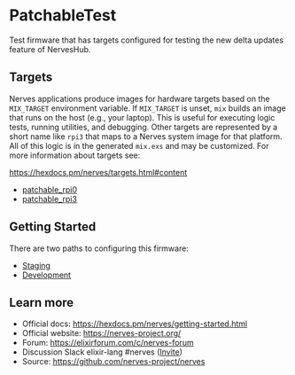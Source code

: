 # PatchableTest

Test firmware that has targets configured for testing the new delta updates feature of NervesHub.

## Targets

Nerves applications produce images for hardware targets based on the
`MIX_TARGET` environment variable. If `MIX_TARGET` is unset, `mix` builds an
image that runs on the host (e.g., your laptop). This is useful for executing
logic tests, running utilities, and debugging. Other targets are represented by
a short name like `rpi3` that maps to a Nerves system image for that platform.
All of this logic is in the generated `mix.exs` and may be customized. For more
information about targets see:

https://hexdocs.pm/nerves/targets.html#content

- [patchable_rpi0](https://github.com/verypossible/patchable_rpi0)
- [patchable_rpi3](https://github.com/verypossible/patchable_rpi3)

## Getting Started

There are two paths to configuring this firmware:

- [Staging](https://github.com/verypossible/patchable_firmware/blob/main/STAGING_SETUP.md)
- [Development](https://github.com/verypossible/patchable_firmware/blob/main/LOCAL_SETUP.md)

## Learn more

- Official docs: https://hexdocs.pm/nerves/getting-started.html
- Official website: https://nerves-project.org/
- Forum: https://elixirforum.com/c/nerves-forum
- Discussion Slack elixir-lang #nerves ([Invite](https://elixir-slackin.herokuapp.com/))
- Source: https://github.com/nerves-project/nerves
